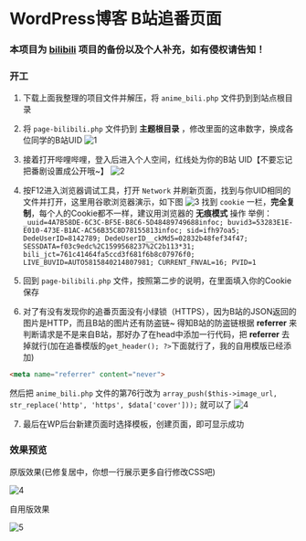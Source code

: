# WordPress博客 B站追番页面

### 本项目为 [bilibili](https://github.com/TaylorLottner/bilibili) 项目的备份以及个人补充，如有侵权请告知！

### 开工
1. 下载上面我整理的项目文件并解压，将 `anime_bili.php` 文件扔到到站点根目录


2. 将 `page-bilibili.php` 文件扔到 **主题根目录** ，修改里面的这串数字，换成各位同学的B站UID
![1](https://ae01.alicdn.com/kf/Hdf0b238d228a4a40ae75733cede7a7af8.jpg)


3. 接着打开哔哩哔哩，登入后进入个人空间，红线处为你的B站 UID【不要忘记把番剧设置成公开哦~】
![2](https://ae01.alicdn.com/kf/He8a786ec71184ffd8432f647c3e628354.jpg)


4. 按F12进入浏览器调试工具，打开 `Network` 并刷新页面，找到与你UID相同的文件并打开，这里用谷歌浏览器演示，如下图
![3](https://ae01.alicdn.com/kf/Hd2adbe5fac084d51b6f3f9a3f02fe54cP.jpg)
找到 `cookie` 一栏，**完全复制**，每个人的Cookie都不一样，建议用浏览器的 **无痕模式** 操作
举例：`_uuid=4A7B58DE-6C3C-BF5E-B8C6-5D48489749688infoc; buvid3=53283E1E-E010-473E-B1AC-AC56B35C8D78155813infoc; sid=ifh97oa5; DedeUserID=8142789; DedeUserID__ckMd5=02832b48fef34f47; SESSDATA=f03c9edc%2C1599568237%2C2b113*31; bili_jct=761c41464fa5ccd3f681f6b8c07976f0; LIVE_BUVID=AUTO5815840214807981; CURRENT_FNVAL=16; PVID=1`


5. 回到 `page-bilibili.php` 文件，按照第二步的说明，在里面填入你的Cookie保存


6. 对了有没有发现你的追番页面没有小绿锁（HTTPS），因为B站的JSON返回的图片是HTTP，而且B站的图片还有防盗链~
得知B站的防盗链根据 **referrer** 来判断请求是不是来自B站，那好办了在head中添加一行代码，把 **referrer** 去掉就行(加在追番模版的`get_header(); ?>`下面就行了，我的自用模版已经添加)
```html
<meta name="referrer" content="never">
```
然后把 `anime_bili.php` 文件的第76行改为 `array_push($this->image_url, str_replace('http', 'https', $data['cover']));` 就可以了
![4](https://ae01.alicdn.com/kf/H9dfccaff67e446998351f95ea3c9e2f5J.jpg)


7. 最后在WP后台新建页面时选择模板，创建页面，即可显示成功


### 效果预览
原版效果(已修复居中，你想一行展示更多自行修改CSS吧)

![4](https://ae01.alicdn.com/kf/H6a94bdf90ddb40a9b417d3405e73393dg.jpg)


自用版效果

![5](https://ae01.alicdn.com/kf/He4312d27d9374fe3b11f1134dd8169932.jpg)
